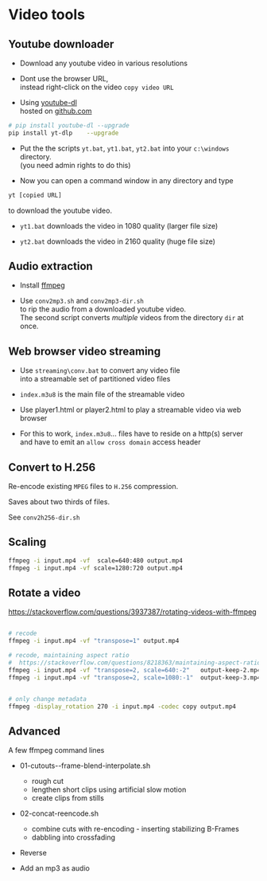 # Video tools

## Youtube downloader

* Download any youtube video in various resolutions

* Dont use the browser URL,  
instead right-click on the video `copy video URL`

* Using [youtube-dl](https://en.wikipedia.org/wiki/Youtube-dl)  
hosted on [github.com](https://github.com/yt-dlp/yt-dlp)

```bash
# pip install youtube-dl --upgrade
pip install yt-dlp    --upgrade
```

* Put the the scripts `yt.bat`, `yt1.bat`, `yt2.bat` into your `c:\windows` directory.  
(you need admin rights to do this)

* Now you can open a command window in any directory and type  

```bash
yt [copied URL]
```

to download the youtube video.

* `yt1.bat` downloads the video in 1080 quality (larger file size)

* `yt2.bat` downloads the video in 2160 quality (huge file size)

## Audio extraction

* Install [ffmpeg](https://ffmpeg.org/download.html)

* Use `conv2mp3.sh` and `conv2mp3-dir.sh`  
to rip the audio from a downloaded youtube video.  
The second script converts _multiple_ videos from the directory `dir` at once.

## Web browser video streaming

* Use `streaming\conv.bat` to convert any video file  
into a streamable set of partitioned video files

* `index.m3u8` is the main file of the streamable video

* Use player1.html or player2.html to play a streamable video via web browser

* For this to work, `index.m3u8`... files have to reside on a http(s) server  
and have to emit an `allow cross domain` access header

## Convert to H.256

Re-encode existing `MPEG` files to `H.256` compression.

Saves about two thirds of files.

See `conv2h256-dir.sh`

## Scaling

```bash
ffmpeg -i input.mp4 -vf  scale=640:480 output.mp4
ffmpeg -i input.mp4 -vf scale=1280:720 output.mp4
```

## Rotate a video

<https://stackoverflow.com/questions/3937387/rotating-videos-with-ffmpeg>

```bash

# recode
ffmpeg -i input.mp4 -vf "transpose=1" output.mp4

# recode, maintaining aspect ratio
#  https://stackoverflow.com/questions/8218363/maintaining-aspect-ratio-with-ffmpeg
ffmpeg -i input.mp4 -vf "transpose=2, scale=640:-2"   output-keep-2.mp4
ffmpeg -i input.mp4 -vf "transpose=2, scale=1080:-1"  output-keep-3.mp4


# only change metadata
ffmpeg -display_rotation 270 -i input.mp4 -codec copy output.mp4
```

## Advanced

A few ffmpeg command lines

* 01-cutouts--frame-blend-interpolate.sh
   * rough cut 
   * lengthen short clips using artificial slow motion 
   * create clips from stills

* 02-concat-reencode.sh  
   * combine cuts with re-encoding - inserting stabilizing B-Frames
   * dabbling into crossfading

* Reverse

* Add an mp3 as audio
